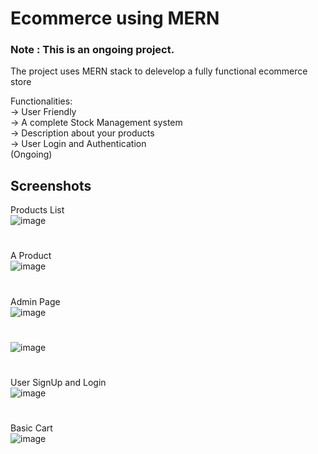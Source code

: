 
# Ecommerce using MERN

### Note : This is an ongoing project.

The project uses MERN stack to delevelop a fully functional ecommerce store 

Functionalities: \
-> User Friendly \
-> A complete Stock Management system \
-> Description about your products \
-> User Login and Authentication  \
(Ongoing)


## Screenshots
Products List
<br/>
![image](https://user-images.githubusercontent.com/96727745/223516132-5dab20a7-0444-4eab-8796-447ef52859e4.png)
#
A Product
<br/>
![image](https://user-images.githubusercontent.com/96727745/223516811-5a23261a-b205-4f69-98c7-fe17634110c7.png)
#
Admin Page
<br/>
![image](https://user-images.githubusercontent.com/96727745/223517345-e52ab41e-6d18-4cf2-bb97-60088c50f594.png)
#
![image](https://user-images.githubusercontent.com/96727745/223517609-f1e927e8-e44b-4662-bbad-ab51df179602.png)
#
User SignUp and Login
<br/>
![image](https://user-images.githubusercontent.com/96727745/223517952-915e62a4-9aba-402b-8483-3bcb2da6c599.png)

#
Basic Cart
<br/>
![image](https://user-images.githubusercontent.com/96727745/223518313-5ee09143-5eff-4c3d-9d40-31163182b86a.png)


